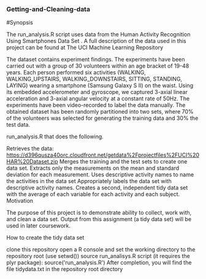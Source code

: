 ### Getting-and-Cleaning-data

#Synopsis

The run_analysis.R script uses data from the Human Activity Recognition Using Smartphones Data Set . A full description of the data used in this project can be found at The UCI Machine Learning Repository

The dataset contains experiment findings. The experiments have been carried out with a group of 30 volunteers within an age bracket of 19-48 years. Each person performed six activities (WALKING, WALKING_UPSTAIRS, WALKING_DOWNSTAIRS, SITTING, STANDING, LAYING) wearing a smartphone (Samsung Galaxy S II) on the waist. Using its embedded accelerometer and gyroscope, we captured 3-axial linear acceleration and 3-axial angular velocity at a constant rate of 50Hz. The experiments have been video-recorded to label the data manually. The obtained dataset has been randomly partitioned into two sets, where 70% of the volunteers was selected for generating the training data and 30% the test data.

run_analysis.R that does the following.

Retrieves the data: https://d396qusza40orc.cloudfront.net/getdata%2Fprojectfiles%2FUCI%20HAR%20Dataset.zip
Merges the training and the test sets to create one data set.
Extracts only the measurements on the mean and standard deviation for each measurement.
Uses descriptive activity names to name the activities in the data set
Appropriately labels the data set with descriptive activity names.
Creates a second, independent tidy data set with the average of each variable for each activity and each subject.
Motivation

The purpose of this project is to demonstrate ability to collect, work with, and clean a data set. Output from this assignment (a tidy data set) will be used in later coursework.

How to create the tidy data set

clone this repository
open a R console and set the working directory to the repository root (use setwd())
source run_analisys.R script (it requires the plyr package): source('run_analysis.R')
After completion, you will find the file tidydata.txt in the repository root directory
